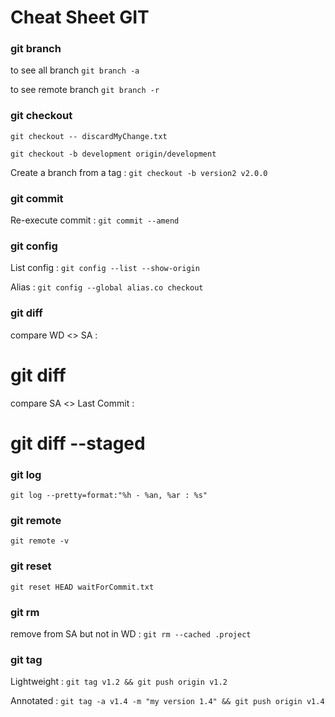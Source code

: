 
# Cheat Sheet GIT

### git branch
to see all branch
`git branch -a`

to see remote branch
`git branch -r`

### git checkout
`git checkout -- discardMyChange.txt`

`git checkout -b development origin/development`

Create a branch from a tag :
`git checkout -b version2 v2.0.0`

### git commit
Re-execute commit : 
`git commit --amend`

### git config
List config : `git config --list --show-origin`

Alias : `git config --global alias.co checkout`


### git diff
compare WD <> SA :
# git diff

compare SA <> Last Commit :
# git diff --staged

### git log
`git log --pretty=format:"%h - %an, %ar : %s"`



### git remote
`git remote -v`



### git reset
`git reset HEAD waitForCommit.txt`


### git rm
remove from SA but not in WD :
`git rm --cached .project`


### git tag
Lightweight : `git tag v1.2 && git push origin v1.2`

Annotated : `git tag -a v1.4 -m "my version 1.4" && git push origin v1.4`
